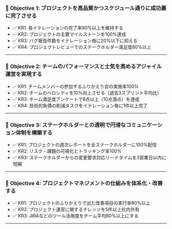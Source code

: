 
### 🎯 **Objective 1: プロジェクトを高品質かつスケジュール通りに成功裏に完了させる**

- ✅ KR1: 各イテレーションの完了率90%以上を維持する  
- ✅ KR2: プロジェクトの主要マイルストーンを100%達成  
- ✅ KR3: バグ報告件数をイテレーション毎に20%以下に抑える  
- ✅ KR4: プロジェクトレビューでのステークホルダー満足度80%以上

---

### 🎯 **Objective 2: チームのパフォーマンスと士気を高めるアジャイル運営を実現する**

- ✅ KR1: チームメンバーの参加するふりかえり会の実施率100%  
- ✅ KR2: チームのベロシティを10%向上させる（過去3スプリント平均比）  
- ✅ KR3: チーム満足度アンケートで8点以上（10点満点）を達成  
- ✅ KR4: 技術的負債の削減タスクをイテレーション毎に1件以上完了  

---

### 🎯 **Objective 3: ステークホルダーとの透明で円滑なコミュニケーション体制を構築する**

- ✅ KR1: プロジェクトの週次レポートを全ステークホルダーに100%配信  
- ✅ KR2: リスク・課題の可視化とトラッキング率100%  
- ✅ KR3: ステークホルダーからの変更要求対応リードタイムを3営業日以内に短縮  

---

### 🎯 **Objective 4: プロジェクトマネジメントの仕組みを体系化・改善する**

- ✅ KR1: プロジェクトのふりかえりで出た改善項目の実行率80%以上  
- ✅ KR2: プロジェクト運営に関するナレッジを5件以上社内共有  
- ✅ KR3: JIRAなどのツール活用度をチーム平均80%以上にする  

---
